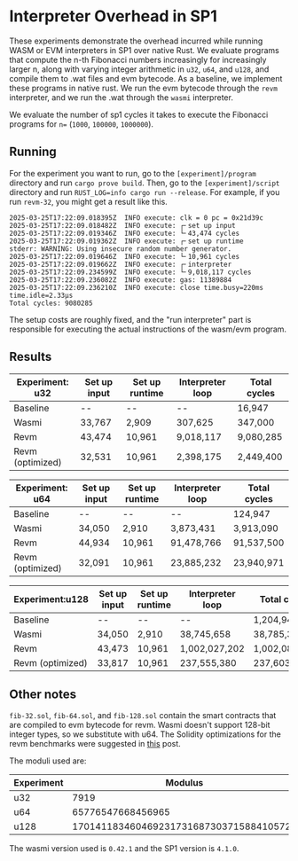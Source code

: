 # Interpreter Overhead in SP1

These experiments demonstrate the overhead incurred while running WASM or EVM interpreters in SP1 over native Rust. We evaluate programs that compute the n-th Fibonacci numbers increasingly for increasingly larger n, along with varying integer arithmetic in `u32`, `u64`, and `u128`, and compile them to .wat files and evm bytecode. As a baseline, we implement these programs in native rust. We run the evm bytecode through the `revm` interpreter, and we run the .wat through the `wasmi` interpreter. 

We evaluate the number of sp1 cycles it takes to execute the Fibonacci programs for  `n=` (`1000`, `100000`, `1000000`). 

## Running

For the experiment you want to run, go to the  `[experiment]/program` directory and run `cargo prove build`. Then, go to the `[experiment]/script` directory and run `RUST_LOG=info cargo run --release`. For example, if you run `revm-32`, you might get a result like this.

```
2025-03-25T17:22:09.018395Z  INFO execute: clk = 0 pc = 0x21d39c
2025-03-25T17:22:09.018482Z  INFO execute: ┌╴set up input
2025-03-25T17:22:09.019346Z  INFO execute: └╴43,474 cycles
2025-03-25T17:22:09.019362Z  INFO execute: ┌╴set up runtime
stderr: WARNING: Using insecure random number generator.
2025-03-25T17:22:09.019646Z  INFO execute: └╴10,961 cycles
2025-03-25T17:22:09.019662Z  INFO execute: ┌╴interpreter
2025-03-25T17:22:09.234599Z  INFO execute: └╴9,018,117 cycles
2025-03-25T17:22:09.236082Z  INFO execute: gas: 11389884
2025-03-25T17:22:09.236210Z  INFO execute: close time.busy=220ms time.idle=2.33µs
Total cycles: 9080285
```

The setup costs are roughly fixed, and the "run interpreter" part is responsible for executing the actual instructions of the wasm/evm program.

## Results

| Experiment: u32 | Set up input | Set up runtime | Interpreter loop | Total cycles |
|-----------------|--------------|----------------|------------------|--------------|
| Baseline        | --           | --             | --               | 16,947       |
| Wasmi           | 33,767       | 2,909          | 307,625          | 347,000      |
| Revm            | 43,474       | 10,961         | 9,018,117        | 9,080,285    |
| Revm (optimized)| 32,531       | 10,961         | 2,398,175        | 2,449,400    |

| Experiment: u64 | Set up input | Set up runtime | Interpreter loop | Total cycles |
|-----------------|--------------|----------------|------------------|--------------|
| Baseline        | --           | --             | --               | 124,947      |
| Wasmi           | 34,050       | 2,910          | 3,873,431        | 3,913,090    |
| Revm            | 44,934       | 10,961         | 91,478,766       | 91,537,500   |
| Revm (optimized)| 32,091       | 10,961         | 23,885,232       | 23,940,971   |


| Experiment:u128 | Set up input | Set up runtime | Interpreter loop | Total cycles |
|-----------------|--------------|----------------|------------------|--------------|
| Baseline        | --           | --             | --               | 1,204,947    |
| Wasmi           | 34,050       | 2,910          | 38,745,658       | 38,785,317   |
| Revm            | 43,473       | 10,961         | 1,002,027,202    | 1,002,088,904|
| Revm (optimized)| 33,817       | 10,961         | 237,555,380      | 237,603,026  | 

## Other notes

`fib-32.sol`,  `fib-64.sol`,  and `fib-128.sol` contain the smart contracts that are compiled to evm bytecode for revm. Wasmi doesn't support 128-bit integer types, so we substitute with u64. The Solidity optimizations for the revm benchmarks were suggested in [this](https://ethereum-magicians.org/t/long-term-l1-execution-layer-proposal-replace-the-evm-with-risc-v/23617/99) post. 

The moduli used are: 

| Experiment | Modulus                                           | 
|------------|---------------------------------------------------|
| u32        | 7919                                              |
| u64        | 65776547668456965                                 |
| u128       | 170141183460469231731687303715884105727           |

The wasmi version used is `0.42.1` and the SP1 version is `4.1.0`.    


